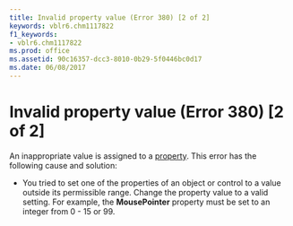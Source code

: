 ```yaml
---
title: Invalid property value (Error 380) [2 of 2]
keywords: vblr6.chm1117822
f1_keywords:
- vblr6.chm1117822
ms.prod: office
ms.assetid: 90c16357-dcc3-8010-0b29-5f0446bc0d17
ms.date: 06/08/2017
---
```



# Invalid property value (Error 380) [2 of 2]

An inappropriate value is assigned to a [property](vbe-glossary.md). This error has the following cause and solution:



- You tried to set one of the properties of an object or control to a value outside its permissible range. Change the property value to a valid setting. For example, the **MousePointer** property must be set to an integer from 0 - 15 or 99.
    


